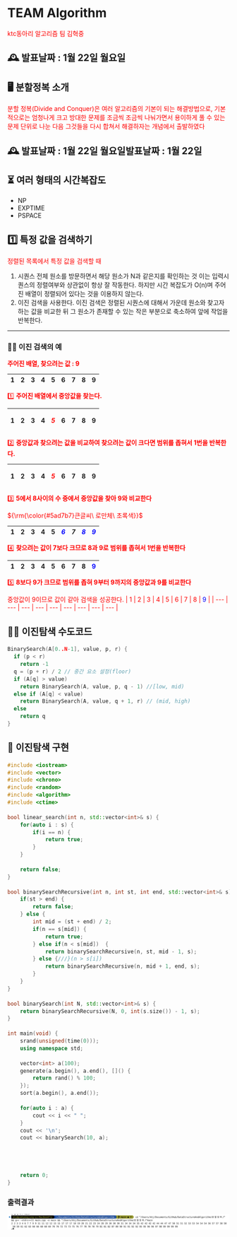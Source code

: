# TEAM Algorithm
ktc동아리 알고리즘 팀 김혁중

## 🕰️ 발표날짜 : 1월 22일 월요일

## 🖥️ 분할정복 소개
분할 정복(Divide and Conquer)은 여러 알고리즘의 기본이 되는 해결방법으로, 기본적으로는 엄청나게 크고 방대한 문제를 조금씩 조금씩 나눠가면서 용이하게 풀 수 있는 문제 단위로 나눈 다음 그것들을 다시 합쳐서 해결하자는 개념에서 출발하였다

## 🕰️ 발표날짜 : 1월 22일 월요일발표날짜 : 1월 22일 

## ⏳ 여러 형태의 시간복잡도
- NP
- EXPTIME
- PSPACE

## 1️⃣ 특정 값을 검색하기
정렬된 목록에서 특정 값을 검색할 때
1.	시퀀스 전체 원소를 방문하면서 해당 원소가 N과 같은지를 확인하는 것
이는 입력시퀀스의 정렬여부와 상관없이 항상 잘 작동한다. 하지만 시간 복잡도가 O(n)며 주어진 배열이 정렬되어 있다는 것을 이용하지 않는다. 
2.	이진 검색을 사용한다. 이진 검색은 정렬된 시퀀스에 대해서 가운데 원소와 찾고자 하는 값을 비교한 뒤 그 원소가 존재할 수 있는 작은 부분으로 축소하여 앞에 작업을 반복한다.



---
### 🧑‍🏭 이진 검색의 예

**주어진 배열, 찾으려는 값 : 9**

| 1 | 2 | 3 | 4 | 5 | 6 | 7 | 8 | 9 |
| --- | --- | --- | --- | --- | --- | --- | --- | --- |


1️⃣ **주어진 배열에서 중앙값을 찾는다.**

| 1 | 2 | 3 | 4 | <style>p{color:red;}</style><p><em>5</em></p> | 6 | 7 | 8 | 9 |
| --- | --- | --- | --- | --- | --- | --- | --- | --- |


2️⃣ **중앙값과 찾으려는 값을 비교하여 찾으려는 값이 크다면 범위를 좁혀서 1번을 반복한다.**

| 1 | 2 | 3 | 4 | <p><em>5</em></p> | 6 | 7 | 8 | 9 |
| --- | --- | --- | --- | --- | --- | --- | --- | --- |

3️⃣ **5에서 8사이의 수 중에서 중앙값을 찾아 9와 비교한다**

<p>${\rm{\color{#5ad7b7}큰글씨\ 로만체\ 초록색}}$</p>


| 1 | 2 | 3 | 4 | 5 | <style>p2{color: blue;}></style><p2><em>6</em></p2> | <p1><em>7</em></p1> | <p2><em>8</em></p2> |<p2><em>9</em></p2> |
| --- | --- | --- | --- | --- | --- | --- | --- | --- |

4️⃣ **찾으려는 값이 7보다 크므로 8과 9로 범위를 좁혀서 1번을 반복한다**

| 1 | 2 | 3 | 4 | 5 | 6 | 7 | <p1>8</p1> | <p2>9</p2> |
| --- | --- | --- | --- | --- | --- | --- | --- | --- |

5️⃣ **8보다 9가 크므로 범위를 좁혀 9부터 9까지의 중앙값과 9를 비교한다**

중앙값이 9이므로 값이 같아 검색을 성공한다.
| 1 | 2 | 3 | 4 | 5 | 6 | 7 | 8 | <p2>9</p2> |
| --- | --- | --- | --- | --- | --- | --- | --- | --- |


## 👨‍💻 이진탐색 수도코드
```C++
BinarySearch(A[0..N-1], value, p, r) {
  if (p < r)
    return -1
  q = (p + r) / 2 // 중간 요소 설정(floor)
  if (A[q] > value)
    return BinarySearch(A, value, p, q - 1) //[low, mid)
  else if (A[q] < value)
    return BinarySearch(A, value, q + 1, r) // (mid, high)
  else
    return q
}
```

## 🎱 이진탐색 구현
```cpp
#include <iostream>
#include <vector>
#include <chrono>
#include <random>
#include <algorithm>
#include <ctime>

bool linear_search(int n, std::vector<int>& s) {
    for(auto i : s) {
        if(i == n) {
            return true;
        }
    }
    
    return false;
}

bool binarySearchRecursive(int n, int st, int end, std::vector<int>& s) {
    if(st > end) {
        return false;
    } else {
        int mid = (st + end) / 2;
        if(n == s[mid]) {
            return true;
        } else if(n < s[mid])  {
            return binarySearchRecursive(n, st, mid - 1, s);
        } else {///}(n > s[i])
            return binarySearchRecursive(n, mid + 1, end, s);
        }
    }
}

bool binarySearch(int N, std::vector<int>& s) {
    return binarySearchRecursive(N, 0, int(s.size()) - 1, s);
}

int main(void) {
    srand(unsigned(time(0)));
    using namespace std;
    
    vector<int> a(100);
    generate(a.begin(), a.end(), []() {
        return rand() % 100;
    });
    sort(a.begin(), a.end());
    
    for(auto i : a) {
        cout << i << " ";
    }
    cout << '\n';
    cout << binarySearch(10, a);
    
    
    
    
    return 0;
}

```
### 출력결과
![Alt text](image.png)

